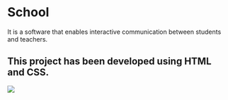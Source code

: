 <h1>School</h1>

It is a software that enables interactive communication between students and teachers.

<h2>This project has been developed using HTML and CSS.</h2>

![](assets/school.gif)


